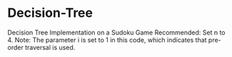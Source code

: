 # Decision-Tree
Decision Tree Implementation on a Sudoku Game
Recommended: Set n to 4.
Note: The parameter i is set to 1 in this code, which indicates that pre-order traversal is used.
